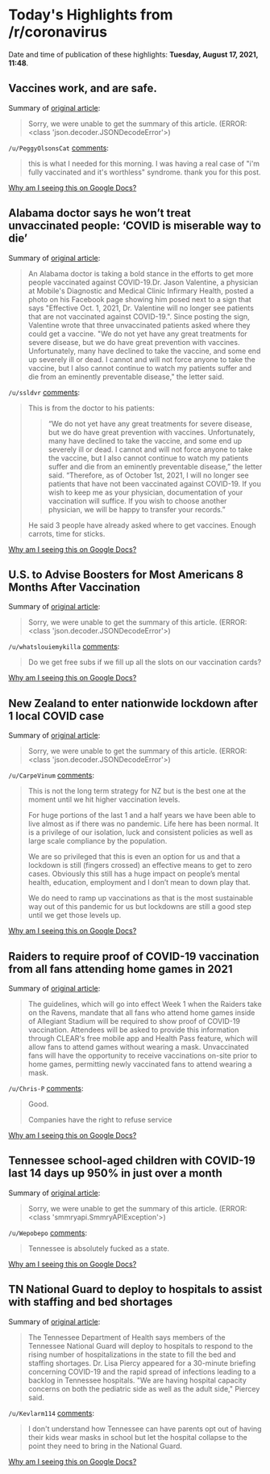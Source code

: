 # Today's Highlights from /r/coronavirus

Date and time of publication of these highlights: **Tuesday, August 17, 2021, 11:48**.

## Vaccines work, and are safe.

Summary of [original article](https://www.reddit.com/r/Coronavirus/comments/oq2vtx/vaccines_work_and_are_safe/):

> Sorry, we were unable to get the summary of this article. (ERROR: <class 'json.decoder.JSONDecodeError'>)

`/u/PeggyOlsonsCat` [comments](https://www.reddit.com/r/Coronavirus/comments/oq2vtx/vaccines_work_and_are_safe/):

> this is what I needed for this morning. I was having a real case of "i'm fully vaccinated and it's worthless" syndrome. thank you for this post.

[Why am I seeing this on Google Docs?](https://docs.google.com/document/d/1Dc6We63vOXIZsc0op-Bt4abqkYjXzOigalQqFxmvvbM/edit?usp=sharing)

## Alabama doctor says he won’t treat unvaccinated people: ‘COVID is miserable way to die’

Summary of [original article](https://www.al.com/news/2021/08/alabama-doctor-says-he-wont-treat-unvaccinated-people-covid-is-miserable-way-to-die.html):

> An Alabama doctor is taking a bold stance in the efforts to get more people vaccinated against COVID-19.Dr. Jason Valentine, a physician at Mobile's Diagnostic and Medical Clinic Infirmary Health, posted a photo on his Facebook page showing him posed next to a sign that says "Effective Oct. 1, 2021, Dr. Valentine will no longer see patients that are not vaccinated against COVID-19.". Since posting the sign, Valentine wrote that three unvaccinated patients asked where they could get a vaccine. "We do not yet have any great treatments for severe disease, but we do have great prevention with vaccines. Unfortunately, many have declined to take the vaccine, and some end up severely ill or dead. I cannot and will not force anyone to take the vaccine, but I also cannot continue to watch my patients suffer and die from an eminently preventable disease," the letter said.

`/u/ssldvr` [comments](https://www.reddit.com/r/Coronavirus/comments/p6662h/alabama_doctor_says_he_wont_treat_unvaccinated/):

> This is from the doctor to his patients: 
> 
> > “We do not yet have any great treatments for severe disease, but we do have great prevention with vaccines. Unfortunately, many have declined to take the vaccine, and some end up severely ill or dead. I cannot and will not force anyone to take the vaccine, but I also cannot continue to watch my patients suffer and die from an eminently preventable disease,” the letter said. “Therefore, as of October 1st, 2021, I will no longer see patients that have not been vaccinated against COVID-19. If you wish to keep me as your physician, documentation of your vaccination will suffice. If you wish to choose another physician, we will be happy to transfer your records.”
> 
> He said 3 people have already asked where to get vaccines. Enough carrots, time for sticks.

[Why am I seeing this on Google Docs?](https://docs.google.com/document/d/1Dc6We63vOXIZsc0op-Bt4abqkYjXzOigalQqFxmvvbM/edit?usp=sharing)

## U.S. to Advise Boosters for Most Americans 8 Months After Vaccination

Summary of [original article](https://www.nytimes.com/2021/08/16/us/vaccination-booster-shots.html?action=click&module=Top%20Stories&pgtype=Homepage):

> Sorry, we were unable to get the summary of this article. (ERROR: <class 'json.decoder.JSONDecodeError'>)

`/u/whatslouiemykilla` [comments](https://www.reddit.com/r/Coronavirus/comments/p5uxrj/us_to_advise_boosters_for_most_americans_8_months/):

> Do we get free subs if we fill up all the slots on our vaccination cards?

[Why am I seeing this on Google Docs?](https://docs.google.com/document/d/1Dc6We63vOXIZsc0op-Bt4abqkYjXzOigalQqFxmvvbM/edit?usp=sharing)

## New Zealand to enter nationwide lockdown after 1 local COVID case

Summary of [original article](https://www.axios.com/new-zealand-covid-lockdown-nationwide-e6ce287f-8a76-4214-bc7a-ccb4c3aaea38.html):

> Sorry, we were unable to get the summary of this article. (ERROR: <class 'json.decoder.JSONDecodeError'>)

`/u/CarpeVinum` [comments](https://www.reddit.com/r/Coronavirus/comments/p5yj23/new_zealand_to_enter_nationwide_lockdown_after_1/):

> This is not the long term strategy for NZ but is the best one at the moment until we hit higher vaccination levels. 
> 
> For huge portions of the last 1 and a half years we have been able to live almost as if there was no pandemic. Life here has been normal. It is a privilege of our isolation, luck and consistent policies as well as large scale compliance by the population. 
> 
> We are so privileged that this is even an option for us and that a lockdown is still (fingers crossed) an effective means to get to zero cases. Obviously this still has a huge impact on people’s mental health, education, employment and I don’t mean to down play that. 
> 
> We do need to ramp up vaccinations as that is the most sustainable way out of this pandemic for us but lockdowns are still a good step until we get those levels up.

[Why am I seeing this on Google Docs?](https://docs.google.com/document/d/1Dc6We63vOXIZsc0op-Bt4abqkYjXzOigalQqFxmvvbM/edit?usp=sharing)

## Raiders to require proof of COVID-19 vaccination from all fans attending home games in 2021

Summary of [original article](https://www.nfl.com/news/raiders-to-require-proof-of-covid-19-vaccination-from-all-fans-attending-home-ga):

> The guidelines, which will go into effect Week 1 when the Raiders take on the Ravens, mandate that all fans who attend home games inside of Allegiant Stadium will be required to show proof of COVID-19 vaccination. Attendees will be asked to provide this information through CLEAR's free mobile app and Health Pass feature, which will allow fans to attend games without wearing a mask. Unvaccinated fans will have the opportunity to receive vaccinations on-site prior to home games, permitting newly vaccinated fans to attend wearing a mask.

`/u/Chris-P` [comments](https://www.reddit.com/r/Coronavirus/comments/p61lii/raiders_to_require_proof_of_covid19_vaccination/):

> Good.
> 
> Companies have the right to refuse service

[Why am I seeing this on Google Docs?](https://docs.google.com/document/d/1Dc6We63vOXIZsc0op-Bt4abqkYjXzOigalQqFxmvvbM/edit?usp=sharing)

## Tennessee school-aged children with COVID-19 last 14 days up 950% in just over a month

Summary of [original article](https://fox17.com/news/local/tennessee-school-aged-children-with-covid-19-last-14-days-up-950-in-just-over-a-month):

> Sorry, we were unable to get the summary of this article. (ERROR: <class 'smmryapi.SmmryAPIException'>)

`/u/Wepobepo` [comments](https://www.reddit.com/r/Coronavirus/comments/p64tdg/tennessee_schoolaged_children_with_covid19_last/):

> Tennessee is absolutely fucked as a state.

[Why am I seeing this on Google Docs?](https://docs.google.com/document/d/1Dc6We63vOXIZsc0op-Bt4abqkYjXzOigalQqFxmvvbM/edit?usp=sharing)

## TN National Guard to deploy to hospitals to assist with staffing and bed shortages

Summary of [original article](https://www.wkrn.com/news/tn-national-guard-to-deploy-to-hospitals-to-assist-with-staffing-and-bed-shortages/):

> The Tennessee Department of Health says members of the Tennessee National Guard will deploy to hospitals to respond to the rising number of hospitalizations in the state to fill the bed and staffing shortages. Dr. Lisa Piercy appeared for a 30-minute briefing concerning COVID-19 and the rapid spread of infections leading to a backlog in Tennessee hospitals. "We are having hospital capacity concerns on both the pediatric side as well as the adult side," Piercey said.

`/u/Kevlarm114` [comments](https://www.reddit.com/r/Coronavirus/comments/p62oaj/tn_national_guard_to_deploy_to_hospitals_to/):

> I don't understand how Tennessee can have parents opt out of having their kids wear masks in school but let the hospital collapse to the point they need to bring in the National Guard.

[Why am I seeing this on Google Docs?](https://docs.google.com/document/d/1Dc6We63vOXIZsc0op-Bt4abqkYjXzOigalQqFxmvvbM/edit?usp=sharing)

